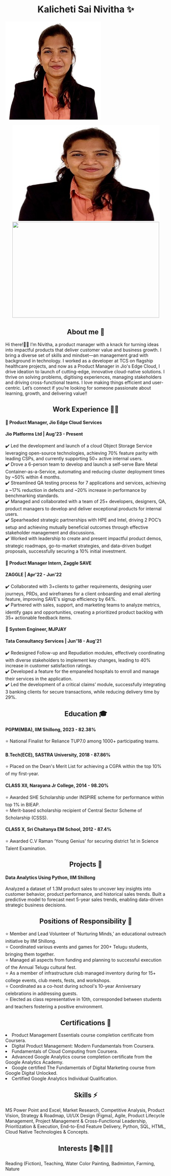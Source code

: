 <h1 align="center"> Kalicheti Sai Nivitha ✨</h1>

![screenshot](pictures/image.jpeg)


<p align="center">
  <img width="460" height="300" src="pictures/image.jpeg">
  <img width="460" height="300" src="https://www.google.com/url?sa=i&url=https%3A%2F%2Fpngtree.com%2Ffreepng%2Fcute-girl-hello_9190493.html&psig=AOvVaw2sMn3uiC0BAEmKYjf_hQS1&ust=1734089446178000&source=images&cd=vfe&opi=89978449&ved=0CBQQjRxqFwoTCOCzid2QoooDFQAAAAAdAAAAABAE"
</p>


<h2 align="center"> About me 💫</h2>
Hi there!👋🏻 I’m Nivitha, a product manager with a knack for turning ideas into impactful products that deliver customer value and business growth. I bring a diverse set of skills and mindset—an management grad with background in technology. I worked as a developer at TCS on flagship healthcare projects, and now as a Product Manager in Jio's Edge Cloud, I drive ideation to launch of cutting-edge, innovative cloud-native solutions. 
I thrive on solving problems, digitising experiences, managing stakeholders and driving cross-functional teams. I love making things efficient and user-centric. Let’s connect if you’re looking for someone passionate about learning, growth, and delivering value!!

 
<h2 align="center"> Work Experience 👩‍💻</h2>

#### 🚀 Product Manager, Jio Edge Cloud Services                                    
<h4 align="left"> Jio Platforms Ltd | Aug'23 - Present</h4>
✔️ Led the development and launch of a cloud Object Storage Service leveraging open-source technologies, achieving 70% feature parity with leading CSPs, and currently supporting 50+ active internal users.<br>
✔️ Drove a 6-person team to develop and launch a self-serve Bare Metal Container-as-a-Service, automating and reducing cluster deployment times by ~50% within 4 months.<br>
✔️ Streamlined QA testing process for 7 applications and services, achieving a ~17% reduction in defects and ~20% increase in performance by benchmarking standards.<br>
✔️ Managed and collaborated with a team of 25+ developers, designers, QA, product managers to develop and deliver exceptional products for internal users.<br>
✔️ Spearheaded strategic partnerships with HPE and Intel, driving 2 POC’s setup and achieving mutually beneficial outcomes through effective stakeholder management and discussions.<br>
✔️ Worked with leadership to create and present impactful product demos, strategic roadmaps, go-to-market strategies, and data-driven budget proposals, successfully securing a 10% initial investment.<br>

#### 🚀 Product Manager Intern, Zaggle SAVE                                                             
<h4 align="left"> ZAGGLE | Apr'22 - Jun'22</h4>
✔️ Collaborated with 3+clients to gather requirements, designing user journeys, PRDs, and wireframes for a client onboarding and email alerting feature, improving SAVE's signup efficiency by 64%.<br>
✔️ Partnered with sales, support, and marketing teams to analyze metrics, identify gaps and opportunities, creating a prioritized product backlog with 35+ actionable feedback items.<br>

#### 🚀 System Engineer, MJPJAY                                                        
<h4 align="left"> Tata Consultancy Services | Jun'18 - Aug'21</h4>
✔️ Redesigned Follow-up and Repudiation modules, effectively coordinating with diverse stakeholders to implement key changes, leading to 40% increase in customer satisfaction ratings.<br>
✔️ Developed a feature for the empaneled hospitals to enroll and manage their services in the application.<br>
✔️ Led the development of a critical claims’ module, successfully integrating 3 banking clients for secure transactions, while reducing delivery time by 29%.<br>


<h2 align="center"> Education 🎓</h2>

#### PGPM(MBA), IIM Shillong, 2023 - 82.38%
⭐ National Finalist for Reliance TUP7.0 among 1000+ participating teams.<br>
	 
#### B.Tech(ECE), SASTRA University, 2018 - 87.86%	 
⭐ Placed on the Dean's Merit List for achieving a CGPA within the top 10% of my first-year.<br>

#### CLASS XII, Narayana Jr College, 2014 - 98.20%
⭐ Awarded SHE Scholarship under INSPIRE scheme for performance within top 1% in BIEAP.<br>
⭐ Merit-based scholarship recipient of Central Sector Scheme of Scholarship (CSSS).<br>

#### CLASS X, Sri Chaitanya EM School, 2012 - 87.4%	
⭐ Awarded C.V Raman ‘Young Genius' for securing district 1st in Science Talent Examination.</li>


<h2 align="center"> Projects 📑</h2>

#### Data Analytics Using Python, IIM Shillong
Analyzed a dataset of 1.3M product sales to uncover key insights into customer behavior, product performance, and historical sales trends. Built a predictive model to forecast next 5-year sales trends, enabling data-driven strategic business decisions.

<h2 align="center"> Positions of Responsibility 🌈</h2>
⭐ Member and Lead Volunteer of ‘Nurturing Minds,’ an educational outreach initiative by IIM Shillong.<br>
⭐ Coordinated various events and games for 200+ Telugu students, bringing them together.<br>
⭐ Managed all aspects from funding and planning to successful execution of the Annual Telugu cultural fest.<br>
⭐ As a member of infrastructure club managed inventory during for 15+ college events, club meets, fests, and workshops.<br>
⭐ Coordinated as a co-host during school's 10-year Anniversary celebrations in addressing guests.<br>
⭐ Elected as class representative in 10th, corresponded between students and teachers fostering a positive environment.<br>

<h2 align="center"> Certifications 🔖</h2>
<li>Product Management Essentials course completion certificate from Coursera.</li>
<li>Digital Product Management: Modern Fundamentals from Coursera.</li>
<li>Fundamentals of Cloud Computing from Coursera.</li>
<li>Advanced Google Analytics course completion certificate from the Google Analytics Academy.</li>
<li>Google certified The Fundamentals of Digital Marketing course from Google Digital Unlocked.</li>
<li>Certified Google Analytics Individual Qualification.</li>


<h2 align="center"> Skills ⚡</h2>
MS Power Point and Excel, Market Research, Competitive Analysis, Product Vision, Strategy & Roadmap, UI/UX Design (Figma), Agile, Product Lifecycle Management, Project Management & Cross-Functional Leadership, Prioritization & Execution, End-to-End Feature Delivery, Python, SQL, HTML, Cloud Native Technologies & Concepts. 


<h2 align="center"> Interests 💖📚🎨🏸🌾</h2>
Reading (Fiction), Teaching, Water Color Painting, Badminton, Farming, Nature

